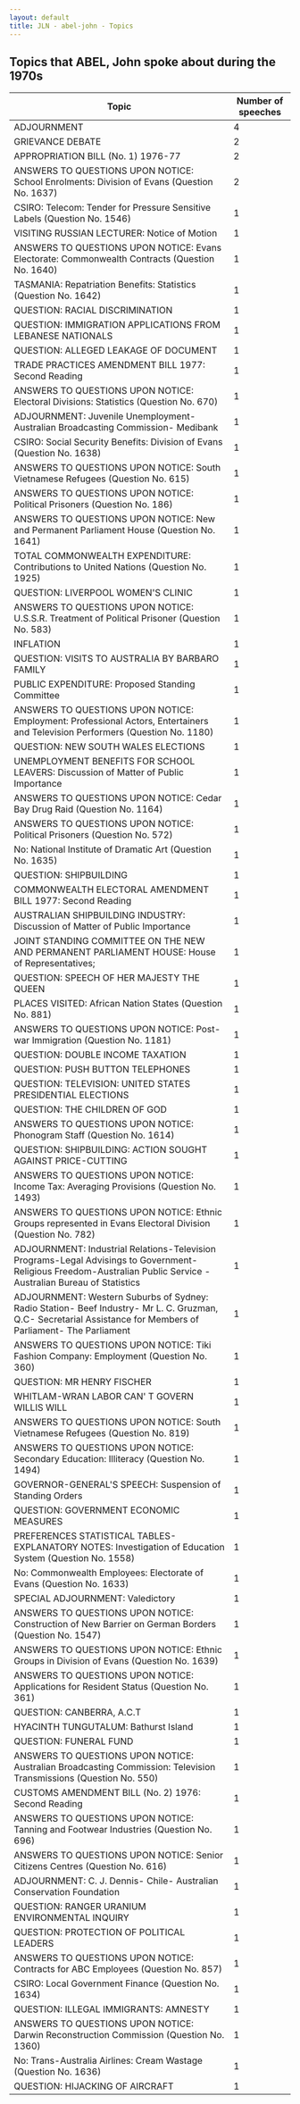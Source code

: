```yaml
---
layout: default
title: JLN - abel-john - Topics
---
```

## Topics that ABEL, John spoke about during the 1970s

| Topic | Number of speeches |
|--------------|----------------|
|ADJOURNMENT|4|
|GRIEVANCE DEBATE|2|
|APPROPRIATION BILL (No. 1) 1976-77|2|
|ANSWERS TO QUESTIONS UPON NOTICE: School Enrolments: Division of Evans (Question No. 1637)|2|
|CSIRO: Telecom: Tender for Pressure Sensitive Labels (Question No. 1546)|1|
|VISITING RUSSIAN LECTURER: Notice of Motion|1|
|ANSWERS TO QUESTIONS UPON NOTICE: Evans Electorate: Commonwealth Contracts (Question No. 1640)|1|
|TASMANIA: Repatriation Benefits: Statistics (Question No. 1642)|1|
|QUESTION: RACIAL DISCRIMINATION|1|
|QUESTION: IMMIGRATION APPLICATIONS FROM LEBANESE NATIONALS|1|
|QUESTION: ALLEGED LEAKAGE OF DOCUMENT|1|
|TRADE PRACTICES AMENDMENT BILL 1977: Second Reading|1|
|ANSWERS TO QUESTIONS UPON NOTICE: Electoral Divisions: Statistics (Question No. 670)|1|
|ADJOURNMENT: Juvenile Unemployment- Australian Broadcasting Commission- Medibank|1|
|CSIRO: Social Security Benefits: Division of Evans (Question No. 1638)|1|
|ANSWERS TO QUESTIONS UPON NOTICE: South Vietnamese Refugees (Question No. 615)|1|
|ANSWERS TO QUESTIONS UPON NOTICE: Political Prisoners (Question No. 186)|1|
|ANSWERS TO QUESTIONS UPON NOTICE: New and Permanent Parliament House (Question No. 1641)|1|
|TOTAL COMMONWEALTH EXPENDITURE: Contributions to United Nations (Question No. 1925)|1|
|QUESTION: LIVERPOOL WOMEN'S CLINIC|1|
|ANSWERS TO QUESTIONS UPON NOTICE: U.S.S.R. Treatment of Political Prisoner (Question No. 583)|1|
|INFLATION|1|
|QUESTION: VISITS TO AUSTRALIA BY BARBARO FAMILY|1|
|PUBLIC EXPENDITURE: Proposed Standing Committee|1|
|ANSWERS TO QUESTIONS UPON NOTICE: Employment: Professional Actors, Entertainers and Television Performers (Question No. 1180)|1|
|QUESTION: NEW SOUTH WALES ELECTIONS|1|
|UNEMPLOYMENT BENEFITS FOR SCHOOL LEAVERS: Discussion of Matter of Public Importance|1|
|ANSWERS TO QUESTIONS UPON NOTICE: Cedar Bay Drug Raid (Question No. 1164)|1|
|ANSWERS TO QUESTIONS UPON NOTICE: Political Prisoners (Question No. 572)|1|
|No: National Institute of Dramatic Art (Question No. 1635)|1|
|QUESTION: SHIPBUILDING|1|
|COMMONWEALTH ELECTORAL AMENDMENT BILL 1977: Second Reading|1|
|AUSTRALIAN SHIPBUILDING INDUSTRY: Discussion of Matter of Public Importance|1|
|JOINT STANDING COMMITTEE ON THE NEW AND PERMANENT PARLIAMENT HOUSE: House of Representatives;|1|
|QUESTION: SPEECH OF HER MAJESTY THE QUEEN|1|
|PLACES VISITED: African Nation States (Question No. 881)|1|
|ANSWERS TO QUESTIONS UPON NOTICE: Post-war Immigration (Question No. 1181)|1|
|QUESTION: DOUBLE INCOME TAXATION|1|
|QUESTION: PUSH BUTTON TELEPHONES|1|
|QUESTION: TELEVISION: UNITED STATES PRESIDENTIAL ELECTIONS|1|
|QUESTION: THE CHILDREN OF GOD|1|
|ANSWERS TO QUESTIONS UPON NOTICE: Phonogram Staff (Question No. 1614)|1|
|QUESTION: SHIPBUILDING: ACTION SOUGHT AGAINST PRICE-CUTTING|1|
|ANSWERS TO QUESTIONS UPON NOTICE: Income Tax: Averaging Provisions (Question No. 1493)|1|
|ANSWERS TO QUESTIONS UPON NOTICE: Ethnic Groups represented in Evans Electoral Division (Question No. 782)|1|
|ADJOURNMENT: Industrial Relations-Television Programs-Legal Advisings to Government-Religious Freedom-Australian Public Service -Australian Bureau of Statistics|1|
|ADJOURNMENT: Western Suburbs of Sydney: Radio Station- Beef Industry- Mr L. C. Gruzman, Q.C- Secretarial Assistance for Members of Parliament- The Parliament|1|
|ANSWERS TO QUESTIONS UPON NOTICE: Tiki Fashion Company: Employment (Question No. 360)|1|
|QUESTION: MR HENRY FISCHER|1|
|WHITLAM-WRAN LABOR CAN' T GOVERN WILLIS WILL|1|
|ANSWERS TO QUESTIONS UPON NOTICE: South Vietnamese Refugees (Question No. 819)|1|
|ANSWERS TO QUESTIONS UPON NOTICE: Secondary Education: Illiteracy (Question No. 1494)|1|
|GOVERNOR-GENERAL'S SPEECH: Suspension of Standing Orders|1|
|QUESTION: GOVERNMENT ECONOMIC MEASURES|1|
|PREFERENCES STATISTICAL TABLES-EXPLANATORY NOTES: Investigation of Education System (Question No. 1558)|1|
|No: Commonwealth Employees: Electorate of Evans (Question No. 1633)|1|
|SPECIAL ADJOURNMENT: Valedictory|1|
|ANSWERS TO QUESTIONS UPON NOTICE: Construction of New Barrier on German Borders (Question No. 1547)|1|
|ANSWERS TO QUESTIONS UPON NOTICE: Ethnic Groups in Division of Evans (Question No. 1639)|1|
|ANSWERS TO QUESTIONS UPON NOTICE: Applications for Resident Status (Question No. 361)|1|
|QUESTION: CANBERRA, A.C.T|1|
|HYACINTH TUNGUTALUM: Bathurst Island|1|
|QUESTION: FUNERAL FUND|1|
|ANSWERS TO QUESTIONS UPON NOTICE: Australian Broadcasting Commission: Television Transmissions (Question No. 550)|1|
|CUSTOMS AMENDMENT BILL (No. 2) 1976: Second Reading|1|
|ANSWERS TO QUESTIONS UPON NOTICE: Tanning and Footwear Industries (Question No. 696)|1|
|ANSWERS TO QUESTIONS UPON NOTICE: Senior Citizens Centres (Question No. 616)|1|
|ADJOURNMENT: C. J. Dennis- Chile- Australian Conservation Foundation|1|
|QUESTION: RANGER URANIUM ENVIRONMENTAL INQUIRY|1|
|QUESTION: PROTECTION OF POLITICAL LEADERS|1|
|ANSWERS TO QUESTIONS UPON NOTICE: Contracts for ABC Employees (Question No. 857)|1|
|CSIRO: Local Government Finance (Question No. 1634)|1|
|QUESTION: ILLEGAL IMMIGRANTS: AMNESTY|1|
|ANSWERS TO QUESTIONS UPON NOTICE: Darwin Reconstruction Commission (Question No. 1360)|1|
|No: Trans-Australia Airlines: Cream Wastage (Question No. 1636)|1|
|QUESTION: HIJACKING OF AIRCRAFT|1|

